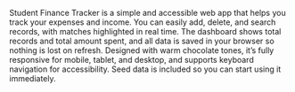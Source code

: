 Student Finance Tracker is a simple and accessible web app that helps you track your expenses and income. You can easily add, delete, and search records, with matches highlighted in real time. The dashboard shows total records and total amount spent, and all data is saved in your browser so nothing is lost on refresh. Designed with warm chocolate tones, it’s fully responsive for mobile, tablet, and desktop, and supports keyboard navigation for accessibility. Seed data is included so you can start using it immediately.